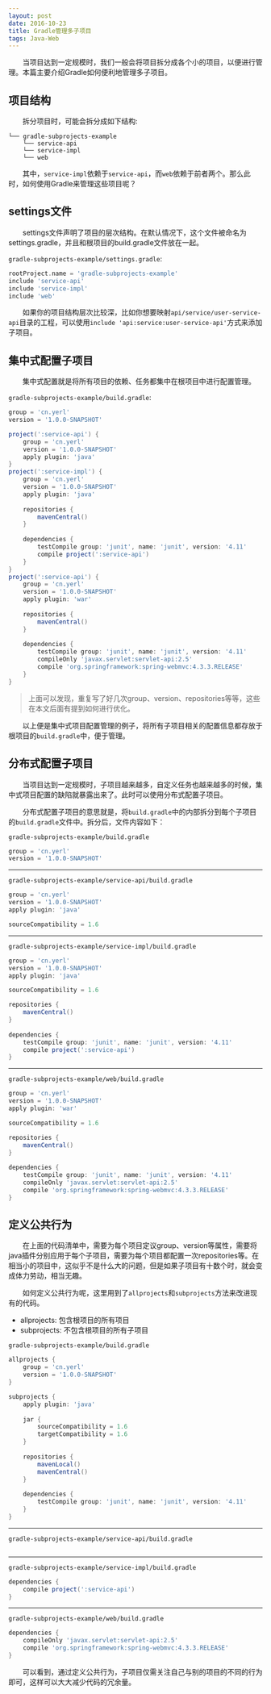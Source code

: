```yaml
---
layout: post
date: 2016-10-23
title: Gradle管理多子项目
tags: Java-Web
---
```


　　当项目达到一定规模时，我们一般会将项目拆分成各个小的项目，以便进行管理。本篇主要介绍Gradle如何便利地管理多子项目。

## 项目结构
　　拆分项目时，可能会拆分成如下结构:

```
└── gradle-subprojects-example
    └── service-api
    └── service-impl
    └── web
```

　　其中，`service-impl`依赖于`service-api`，而`web`依赖于前者两个。那么此时，如何使用Gradle来管理这些项目呢？

## settings文件
　　settings文件声明了项目的层次结构。在默认情况下，这个文件被命名为settings.gradle，并且和根项目的build.gradle文件放在一起。

`gradle-subprojects-example/settings.gradle`:

```groovy
rootProject.name = 'gradle-subprojects-example'
include 'service-api'
include 'service-impl'
include 'web'
```

　　如果你的项目结构层次比较深，比如你想要映射`api/service/user-service-api`目录的工程，可以使用`include 'api:service:user-service-api'`方式来添加子项目。

## 集中式配置子项目
　　集中式配置就是将所有项目的依赖、任务都集中在根项目中进行配置管理。

`gradle-subprojects-example/build.gradle`:

```groovy
group = 'cn.yerl'
version = '1.0.0-SNAPSHOT'

project(':service-api') {
    group = 'cn.yerl'
    version = '1.0.0-SNAPSHOT'
    apply plugin: 'java'
}
project(':service-impl') {
    group = 'cn.yerl'
    version = '1.0.0-SNAPSHOT'
    apply plugin: 'java'
    
    repositories {
        mavenCentral()
    }
    
    dependencies {
        testCompile group: 'junit', name: 'junit', version: '4.11'
        compile project(':service-api')
    }
}
project(':service-api') {
    group = 'cn.yerl'
    version = '1.0.0-SNAPSHOT'
    apply plugin: 'war'
    
    repositories {
        mavenCentral()
    }
    
    dependencies {
        testCompile group: 'junit', name: 'junit', version: '4.11'
        compileOnly 'javax.servlet:servlet-api:2.5'
        compile 'org.springframework:spring-webmvc:4.3.3.RELEASE'
    }
}
```
> 上面可以发现，重复写了好几次group、version、repositories等等，这些在本文后面有提到如何进行优化。

　　以上便是集中式项目配置管理的例子，将所有子项目相关的配置信息都存放于根项目的`build.gradle`中，便于管理。
## 分布式配置子项目
　　当项目达到一定规模时，子项目越来越多，自定义任务也越来越多的时候，集中式项目配置的缺陷就暴露出来了。此时可以使用分布式配置子项目。

　　分布式配置子项目的意思就是，将`build.gradle`中的内部拆分到每个子项目的`build.gradle`文件中。拆分后，文件内容如下：

`gradle-subprojects-example/build.gradle`

```groovy
group = 'cn.yerl'
version = '1.0.0-SNAPSHOT'
```
---

`gradle-subprojects-example/service-api/build.gradle`

```groovy
group = 'cn.yerl'
version = '1.0.0-SNAPSHOT'
apply plugin: 'java'

sourceCompatibility = 1.6
```
---

`gradle-subprojects-example/service-impl/build.gradle`

```groovy
group = 'cn.yerl'
version = '1.0.0-SNAPSHOT'
apply plugin: 'java'

sourceCompatibility = 1.6

repositories {
    mavenCentral()
}
    
dependencies {
    testCompile group: 'junit', name: 'junit', version: '4.11'
    compile project(':service-api')
}
```
---

`gradle-subprojects-example/web/build.gradle`

```groovy
group = 'cn.yerl'
version = '1.0.0-SNAPSHOT'
apply plugin: 'war'

sourceCompatibility = 1.6

repositories {
    mavenCentral()
}
    
dependencies {
    testCompile group: 'junit', name: 'junit', version: '4.11'
    compileOnly 'javax.servlet:servlet-api:2.5'
    compile 'org.springframework:spring-webmvc:4.3.3.RELEASE'
}
```

## 定义公共行为
　　在上面的代码清单中，需要为每个项目定议group、version等属性，需要将java插件分别应用于每个子项目，需要为每个项目都配置一次repositories等。在相当小的项目中，这似乎不是什么大的问题，但是如果子项目有十数个时，就会变成体力劳动，相当无趣。

　　如何定义公共行为呢，这里用到了`allprojects`和`subprojects`方法来改进现有的代码。

- allprojects: 包含根项目的所有项目
- subprojects: 不包含根项目的所有子项目

`gradle-subprojects-example/build.gradle`

```groovy
allprojects {
    group = 'cn.yerl'
    version = '1.0.0-SNAPSHOT'
}

subprojects {
    apply plugin: 'java'
    
    jar {
        sourceCompatibility = 1.6
        targetCompatibility = 1.6
    }
    
    repositories {
        mavenLocal()
        mavenCentral()
    }
    
    dependencies {
        testCompile group: 'junit', name: 'junit', version: '4.11'
    }
}
```
---

`gradle-subprojects-example/service-api/build.gradle`

```groovy
```
---

`gradle-subprojects-example/service-impl/build.gradle`

```groovy
dependencies {
    compile project(':service-api')
}
```
---

`gradle-subprojects-example/web/build.gradle`

```groovy
dependencies {
    compileOnly 'javax.servlet:servlet-api:2.5'
    compile 'org.springframework:spring-webmvc:4.3.3.RELEASE'
}
```

　　可以看到，通过定义公共行为，子项目仅需关注自己与别的项目的不同的行为即可，这样可以大大减少代码的冗余量。

